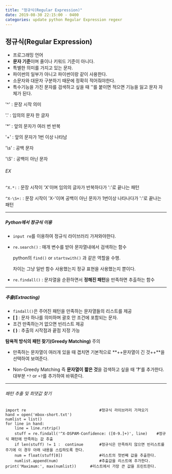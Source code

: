```yaml
---
title: "정규식(Regular Expression)"
date: 2019-08-30 22:15:00 - 0400
categories: update python Regular Expression regexr 
---
```


## 정규식(Regular Expression)

- 프로그래밍 언어
- **문자 기준**이며 줄이나 키워드 기준이 아니다.
- 특별한 의미를 가지고 있는 문자.
- 파이썬의 일부가 아니고 파이썬이랑 같이 사용한다.
- 소문자와 대문자 구분하기 때문에 정확히 적어줘야한다.
- 특수기능을 가진 문자를 검색하고 싶을 때 '\'를 붙이면 적으면 기능을 잃고 문자 자체가 된다.

'^' : 문장 시작 의미

'.' : 임의의 문자 한 글자

'*' : 앞의 문자가 여러 번 반복

'+' : 앞의 문자가 1번 이상 나타남

'\s' : 공백 문자

'\S' : 공백이 아닌 문자

###### EX
`^X.*:` : 문장 시작이 'X'이며 임의의 글자가 반복하다가 ':'로 끝나는 패턴

`^X-\S+:` : 문장 시작이 'X-'이며 공백이 아닌 문자가 1번이상 나타나다가 ':'로 끝나는 패턴

- - -

##### Python에서 정규식 이용
- `input re`를 이용하여 정규식 라이브러리 가져와야한다.
- `re.search()` : 매개 변수를 받아 문자열내에서 검색하는 함수

  python의 `find()` or `startswith()` 과 같은 역할을 수행.
 
  차이는 그냥 일반 함수 사용했는지 정규 표현을 사용했는지 뿐이다.
 
- `re.findall()` : 문자열을 순환하면서 **정해진 패턴**을 만족하면 추출하는 함수


- - -

##### 추출(Extracting)
- `findall()`은 주어진 패턴을 만족하는 문자열들의 리스트를 제공
- **[ ]** : 문자 하나를 의미하며 괄호 안 조건에 포함되는 문자.
- 조건 만족하는거 없으면 빈리스트 제공
- **( )** : 추출의 시작점과 끝점 지정 가능


**탐욕적 방식의 패턴 찾기(Greedy Matching)** 주의

- 만족하는 문자열이 여러개 있을 때 겹치면 기본적으로 **++문자열이 긴 것++**을 선택하여 보여준다.

- Non-Greedy Matching 즉 **문자열이 짧은 것**을 검색하고 싶을 때 '**?**'를 추가한다. 대부분 `*?` or `+?`를 추가하여 바꿔준다.

- - -

###### 패턴 추출 및 최댓값 찾기

```
import re                                #정규식 라이브러리 가져오기
hand = open('mbox-short.txt')
numlist = list()
for line in hand:
    line = line.rstrip()
    stuff = re.findall('^X-DSPAM-Confidence: ([0-9.]+)', line)    #정규식 패턴에 만족하는 값 추출
    if len(stuff) != 1 :  continue       #정규식은 만족하지 않으면 빈리스트를 주기에 이 경우 아래 내용을 스킵하도록 한다.
    num = float(stuff[0])                #리스트의 첫번째 값을 추출한다.
    numlist.append(num)                  #추출값을 리스트에 추가한다.
print('Maximum:', max(numlist))		 #리스트에서 가장 큰 값을 프린트한다.
```
